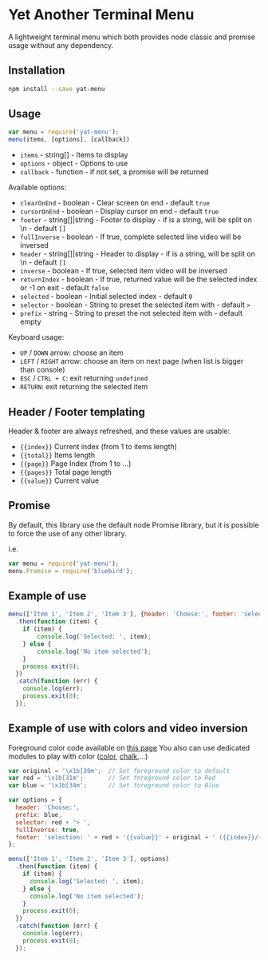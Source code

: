 # Yet Another Terminal Menu

A lightweight terminal menu which both provides node classic and promise usage without any dependency.

## Installation

```bash
npm install --save yat-menu
```

## Usage


```js
var menu = require('yat-menu');
menu(items, [options], [callback])
```

* `items` - string[] - Items to display
* `options` - object - Options to use
* `callback` - function - if not set, a promise will be returned

Available options:

* `clearOnEnd` - boolean - Clear screen on end - default `true`
* `cursorOnEnd` - boolean - Display cursor on end - default `true`
* `footer` - string[]|string - Footer to display - if is a string, will be split on \n - default `[]`
* `fullInverse` - boolean - If true, complete selected line video will be inversed
* `header` - string[]|string - Header to display - if is a string, will be split on \n - default `[]`
* `inverse` - boolean - If true, selected item video will be inversed
* `returnIndex` - boolean - If true, returned value will be the selected index or -1 on exit - default `false`
* `selected` - boolean - Initial selected index - default `0`
* `selector` - boolean - String to preset the selected item with - default `> `
* `prefix` - string - String to preset the not selected item with - default empty

Keyboard usage:

* `UP` / `DOWN` arrow: choose an item
* `LEFT` / `RIGHT` arrow: choose an item on next page (when list is bigger than console)
* `ESC` / `CTRL + C`: exit returning `undefined`
* `RETURN`: exit returning the selected item

## Header / Footer templating

Header & footer are always refreshed, and these values are usable:

*  `{{index}}` Current index (from 1 to items length)
*  `{{total}}` Items length
*  `{{page}}` Page Index (from 1 to ...)
*  `{{pages}}` Total page length
*  `{{value}}` Current value

## Promise

By default, this library use the default node Promise library, but it is possible to force the use of any other library.

i.e.
```js
var menu = require('yat-menu');
menu.Promise = require('bluebird');
```

## Example of use

```js
menu(['Item 1', 'Item 2', 'Item 3'], {header: 'Choose:', footer: 'selection: {{value}} ({{index}}/{{total}})'})
  .then(function (item) {
    if (item) {
        console.log('Selected: ', item);
    } else {
        console.log('No item selected');
    }
    process.exit(0);
  })
  .catch(function (err) {
    console.log(err);
    process.exit(0);
  });
```

## Example of use with colors and video inversion

Foreground color code available on [this page](http://invisible-island.net/xterm/ctlseqs/ctlseqs.html)
You also can use dedicated modules to play with color ([color](https://www.npmjs.com/package/color), [chalk](https://www.npmjs.com/package/chalk),...)

```js
var original = '\x1b[39m';  // Set foreground color to default
var red = '\x1b[31m';       // Set foreground color to Red
var blue = '\x1b[34m';      // Set foreground color to Blue

var options = {
  header: 'Choose:',
  prefix: blue,
  selector: red + '> ',
  fullInverse: true,
  footer: 'selection: ' + red + '{{value}}' + original + ' ({{index}}/{{total}})'
};

menu(['Item 1', 'Item 2', 'Item 3'], options)
  .then(function (item) {
    if (item) {
      console.log('Selected: ', item);
    } else {
      console.log('No item selected');
    }
    process.exit(0);
  })
  .catch(function (err) {
    console.log(err);
    process.exit(0);
  });
```